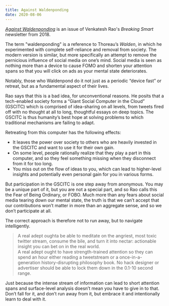 ```yaml
---
title: Against Waldenponding
date: 2020-08-06
---
```


[_Against Waldenponding_](https://breakingsmart.substack.com/p/against-waldenponding) is an issue of Venkatesh Rao's _Breaking Smart_ newsletter from 2018.

The term "waldenponding" is a reference to Thoreau’s _Walden_, in which he experimented with complete self-reliance and removal from society. The modern version is similar, but more specifically an attempt to remove the pernicious influence of social media on one’s mind. Social media is seen as nothing more than a device to cause FOMO and shorten your attention spans so that you will click on ads as your mental state deteriorates. 

Notably, those who Waldenpond do it not just as a periodic “device fast” or retreat, but as a fundamental aspect of their lives.

Rao says that this is a bad idea, for unconventional reasons. He posits that a tech-enabled society forms a “Giant Social Computer in the Cloud” (GSCITC) which is comprised of idea-sharing on all levels, from tweets fired off with no thought at all to long, thoughtful essays on deep topics. The GSCITC is thus humanity’s best hope at solving problems to which traditional mechanisms are failing to adapt.

Retreating from this computer has the following effects:

* It leaves the power over society to others who are heavily invested in the GSCITC and want to use it for their own gain.
* On some level, people rationally realize that they play a part in this computer, and so they feel something missing when they disconnect from it for too long.
* You miss out on the flow of ideas to you, which can lead to higher-level insights and potentially even personal gain for you in various forms.

But participation in the GSCITC is one step away from anonymous. You may be a unique part of it, but you are not a special part, and so Rao calls this the Fear of Being Ordinary, or FOBO. Much more than any fears about social media tearing down our mental state, the truth is that we can’t accept that our contributions won’t matter in more than an aggregate sense, and so we don’t participate at all. 

The correct approach is therefore not to run away, but to navigate intelligently.

> A real adept oughta be able to meditate on the angriest, most toxic twitter stream, consume the bile, and turn it into nectar: actionable insight you can bet on in the real world.  
> A real adept ought to have strength-trained attention so they can spend an hour either reading a tweetstream or a once-in-a-generation history-disrupting philosophy book. No hack designer or advertiser should be able to lock them down in the 0.1-10 second range.  

Just because the intense stream of information can lead to short attention spans and surface-level analysis doesn’t mean you have to give in to that. Don’t fall for it, and don’t run away from it, but embrace it and intentionally learn to deal with it.